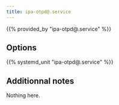 ```yaml
---
title: ipa-otpd@.service
---
```


{{% provided_by "ipa-otpd@.service" %}}

## Options

{{% systemd_unit "ipa-otpd@.service" %}}

## Additionnal notes

Nothing here.
